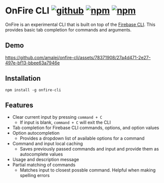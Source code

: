 # OnFire CLI [![github](https://img.shields.io/badge/GitHub-repository-blue)](https://github.com/amalej/onfire-cli) [![npm](https://img.shields.io/npm/v/onfire-cli)](https://www.npmjs.com/package/onfire-cli) [![npm](https://img.shields.io/npm/dt/onfire-cli)](https://www.npmjs.com/package/onfire-cli?activeTab=versions)

OnFire is an experimental CLI that is built on top of the [Firebase CLI](https://firebase.google.com/docs/cli). This provides basic tab completion for commands and arguments.

## Demo

https://github.com/amalej/onfire-cli/assets/78371908/27a4d471-2e27-497e-bf13-bbee63a7946e

## Installation

```
npm install -g onfire-cli
```

## Features

- Clear current input by pressing `command + C`
  - If input is blank, `command + C` will exit the CLI
- Tab completion for Firebase CLI commands, options, and option values
- Option autocompletion
  - Provides a dropdown list of available options for a command
- Command and input local caching
  - Saves previously passed commands and input and provide them as autocomplete values
- Usage and description message
- Partial matching of commands
  - Matches input to closest possble command. Helpful when making spelling errors
